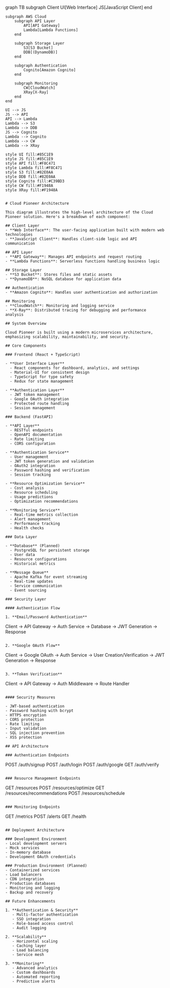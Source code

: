 graph TB
    subgraph Client
        UI[Web Interface]
        JS[JavaScript Client]
    end

    subgraph AWS Cloud
        subgraph API Layer
            API[API Gateway]
            Lambda[Lambda Functions]
        end

        subgraph Storage Layer
            S3[S3 Bucket]
            DDB[(DynamoDB)]
        end

        subgraph Authentication
            Cognito[Amazon Cognito]
        end

        subgraph Monitoring
            CW[CloudWatch]
            XRay[X-Ray]
        end
    end

    UI --> JS
    JS --> API
    API --> Lambda
    Lambda --> S3
    Lambda --> DDB
    JS --> Cognito
    Lambda --> Cognito
    Lambda --> CW
    Lambda --> XRay

    style UI fill:#85C1E9
    style JS fill:#85C1E9
    style API fill:#F8C471
    style Lambda fill:#F8C471
    style S3 fill:#82E0AA
    style DDB fill:#82E0AA
    style Cognito fill:#C39BD3
    style CW fill:#F1948A
    style XRay fill:#F1948A
```

# Cloud Pioneer Architecture

This diagram illustrates the high-level architecture of the Cloud Pioneer solution. Here's a breakdown of each component:

## Client Layer
- **Web Interface**: The user-facing application built with modern web technologies
- **JavaScript Client**: Handles client-side logic and API communication

## API Layer
- **API Gateway**: Manages API endpoints and request routing
- **Lambda Functions**: Serverless functions handling business logic

## Storage Layer
- **S3 Bucket**: Stores files and static assets
- **DynamoDB**: NoSQL database for application data

## Authentication
- **Amazon Cognito**: Handles user authentication and authorization

## Monitoring
- **CloudWatch**: Monitoring and logging service
- **X-Ray**: Distributed tracing for debugging and performance analysis

## System Overview

Cloud Pioneer is built using a modern microservices architecture, emphasizing scalability, maintainability, and security.

## Core Components

### Frontend (React + TypeScript)

- **User Interface Layer**
  - React components for dashboard, analytics, and settings
  - Material-UI for consistent design
  - TypeScript for type safety
  - Redux for state management

- **Authentication Layer**
  - JWT token management
  - Google OAuth integration
  - Protected route handling
  - Session management

### Backend (FastAPI)

- **API Layer**
  - RESTful endpoints
  - OpenAPI documentation
  - Rate limiting
  - CORS configuration

- **Authentication Service**
  - User management
  - JWT token generation and validation
  - OAuth2 integration
  - Password hashing and verification
  - Session tracking

- **Resource Optimization Service**
  - Cost analysis
  - Resource scheduling
  - Usage predictions
  - Optimization recommendations

- **Monitoring Service**
  - Real-time metrics collection
  - Alert management
  - Performance tracking
  - Health checks

### Data Layer

- **Database** (Planned)
  - PostgreSQL for persistent storage
  - User data
  - Resource configurations
  - Historical metrics

- **Message Queue**
  - Apache Kafka for event streaming
  - Real-time updates
  - Service communication
  - Event sourcing

### Security Layer

#### Authentication Flow

1. **Email/Password Authentication**
   ```
   Client -> API Gateway -> Auth Service -> Database
                                       -> JWT Generation
                                       -> Response
   ```

2. **Google OAuth Flow**
   ```
   Client -> Google OAuth -> Auth Service -> User Creation/Verification
                                        -> JWT Generation
                                        -> Response
   ```

3. **Token Verification**
   ```
   Client -> API Gateway -> Auth Middleware -> Route Handler
   ```

#### Security Measures

- JWT-based authentication
- Password hashing with bcrypt
- HTTPS encryption
- CORS protection
- Rate limiting
- Input validation
- SQL injection prevention
- XSS protection

## API Architecture

### Authentication Endpoints

```
POST /auth/signup
POST /auth/login
POST /auth/google
GET  /auth/verify
```

### Resource Management Endpoints

```
GET  /resources
POST /resources/optimize
GET  /resources/recommendations
POST /resources/schedule
```

### Monitoring Endpoints

```
GET  /metrics
POST /alerts
GET  /health
```

## Deployment Architecture

### Development Environment
- Local development servers
- Mock services
- In-memory database
- Development OAuth credentials

### Production Environment (Planned)
- Containerized services
- Load balancers
- CDN integration
- Production databases
- Monitoring and logging
- Backup and recovery

## Future Enhancements

1. **Authentication & Security**
   - Multi-factor authentication
   - SSO integration
   - Role-based access control
   - Audit logging

2. **Scalability**
   - Horizontal scaling
   - Caching layer
   - Load balancing
   - Service mesh

3. **Monitoring**
   - Advanced analytics
   - Custom dashboards
   - Automated reporting
   - Predictive alerts
